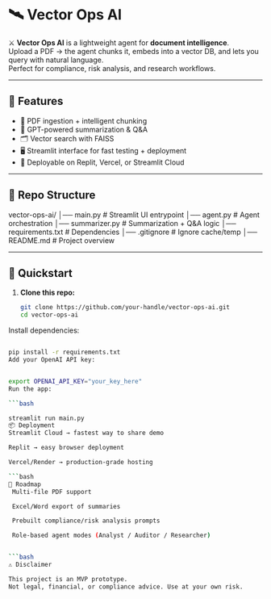 # 🛰️ Vector Ops AI

⚔️ **Vector Ops AI** is a lightweight agent for **document intelligence**.  
Upload a PDF → the agent chunks it, embeds into a vector DB, and lets you query with natural language.  
Perfect for compliance, risk analysis, and research workflows.

---

## 🔧 Features
- 📑 PDF ingestion + intelligent chunking
- 🧠 GPT-powered summarization & Q&A
- 🗂️ Vector search with FAISS
- 🖥️ Streamlit interface for fast testing + deployment
- 🚀 Deployable on Replit, Vercel, or Streamlit Cloud

---

## 📂 Repo Structure
vector-ops-ai/
│── main.py # Streamlit UI entrypoint
│── agent.py # Agent orchestration
│── summarizer.py # Summarization + Q&A logic
│── requirements.txt # Dependencies
│── .gitignore # Ignore cache/temp
│── README.md # Project overview

---

## 🚀 Quickstart

1. **Clone this repo:**
   ```bash
   git clone https://github.com/your-handle/vector-ops-ai.git
   cd vector-ops-ai

   
Install dependencies:

```bash

pip install -r requirements.txt
Add your OpenAI API key:
```


```bash

export OPENAI_API_KEY="your_key_here"
Run the app:

```bash

streamlit run main.py
📦 Deployment
Streamlit Cloud → fastest way to share demo

Replit → easy browser deployment

Vercel/Render → production-grade hosting

```bash
🎯 Roadmap
 Multi-file PDF support

 Excel/Word export of summaries

 Prebuilt compliance/risk analysis prompts

 Role-based agent modes (Analyst / Auditor / Researcher)


```bash
⚠️ Disclaimer

This project is an MVP prototype.
Not legal, financial, or compliance advice. Use at your own risk.
